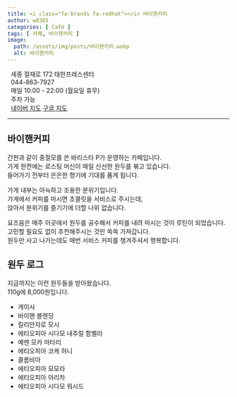 ```yaml
---
title: <i class="fa-brands fa-redhat"></i> 바이핸커피
author: w8385
categories: [ Café ]
tags: [ 카페, 바이핸커피 ]
image:
  path: /assets/img/posts/바이핸커피.webp
  alt: 바이핸커피
---
```


<div class="small">
  <i class="fa-solid fa-location-dot" style="width: 1rem; margin-right: 0.5rem"></i>세종 절재로 172 태한프레스센터 <br>
  <i class="fa-solid fa-phone" style="width: 1rem; margin-right: 0.5rem"></i>044-863-7927 <br>
  <i class="fa-solid fa-clock" style="width: 1rem; margin-right: 0.5rem"></i>매일 10:00 - 22:00 (월요일 휴무) <br>
  <i class="fa-solid fa-square-parking" style="width: 1rem; margin-right: 0.5rem"></i>주차 가능 <br>
  <i class="fa-solid fa-arrow-up-right-from-square" style="width: 1rem; margin-right: 0.5rem"></i>
    <a href="https://naver.me/xjeJGufp">네이버 지도</a> <a href="https://maps.app.goo.gl/r21j9zFFmfqZGEQz5">구글 지도</a>
</div>

---

## <i class="fa-brands fa-redhat"></i> 바이핸커피

간판과 같이 중절모를 쓴 바리스타 P가 운영하는 카페입니다. \
가게 한켠에는 로스팅 머신이 매일 신선한 원두를 볶고 있습니다. \
들어가기 전부터 은은한 향기에 기대를 품게 됩니다.

가게 내부는 아늑하고 조용한 분위기입니다. \
가게에서 커피를 마시면 초콜릿을 서비스로 주시는데, \
앉아서 분위기를 즐기기에 더할 나위 없습니다.

요즈음은 매주 이곳에서 원두를 공수해서 커피를 내려 마시는 것이 루틴이 되었습니다. \
고민할 필요도 없이 추천해주시는 것만 쏙쏙 가져갑니다. \
원두만 사고 나가는데도 매번 서비스 커피를 챙겨주셔서 행복합니다.

## 원두 로그

지금까지는 이런 원두들을 받아왔습니다. \
110g에 8,000원입니다.

- 게이샤
- 바이핸 블렌딩
- 킬리만자로 모시
- 에티오피아 시다모 내추럴 함벨라
- 예멘 모카 마타리
- 에티오피아 코케 허니
- 콜롬비아
- 에티오피아 모모라
- 에티오피아 아리차
- 에티오피아 시다모 워시드

